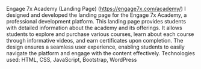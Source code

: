 Engage 7x Academy (Landing Page) (https://engage7x.com/academy/) 
I designed and developed the landing page for the Engage 7x Academy, a professional development platform. 
This landing page provides students with detailed information about the academy and its offerings. It allows 
students to explore and purchase various courses, learn about each course through informative videos, and earn 
certificates upon completion. The design ensures a seamless user experience, enabling students to easily 
navigate the platform and engage with the content effectively. 
Technologies used: HTML, CSS, JavaScript, Bootstrap, WordPress  
